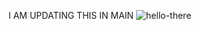  I AM UPDATING THIS IN MAIN
![hello-there](https://github.com/user-attachments/assets/91680814-74c2-4ad0-842f-73d42ce2675f)
